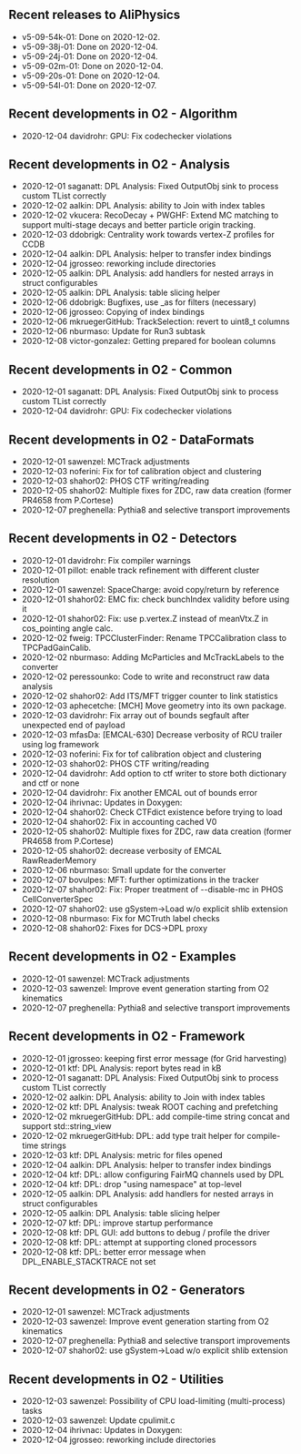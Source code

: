 ## Recent releases to AliPhysics
- v5-09-54k-01: Done on 2020-12-02.
- v5-09-38j-01: Done on 2020-12-04.
- v5-09-24j-01: Done on 2020-12-04.
- v5-09-02m-01: Done on 2020-12-04.
- v5-09-20s-01: Done on 2020-12-04.
- v5-09-54l-01: Done on 2020-12-07.
## Recent developments in O2 - Algorithm
- 2020-12-04 davidrohr: GPU: Fix codechecker violations
## Recent developments in O2 - Analysis
- 2020-12-01 saganatt: DPL Analysis: Fixed OutputObj sink to process custom TList correctly
- 2020-12-02 aalkin: DPL Analysis: ability to Join with index tables
- 2020-12-02 vkucera: RecoDecay + PWGHF: Extend MC matching to support multi-stage decays and better particle origin tracking.
- 2020-12-03 ddobrigk: Centrality work towards vertex-Z profiles for CCDB
- 2020-12-04 aalkin: DPL Analysis: helper to transfer index bindings
- 2020-12-04 jgrosseo: reworking include directories
- 2020-12-05 aalkin: DPL Analysis: add handlers for nested arrays in struct configurables
- 2020-12-05 aalkin: DPL Analysis: table slicing helper
- 2020-12-06 ddobrigk: Bugfixes, use _as for filters (necessary)
- 2020-12-06 jgrosseo: Copying of index bindings
- 2020-12-06 mkruegerGitHub: TrackSelection: revert to uint8_t columns
- 2020-12-06 nburmaso: Update for Run3 subtask
- 2020-12-08 victor-gonzalez: Getting prepared for boolean columns
## Recent developments in O2 - Common
- 2020-12-01 saganatt: DPL Analysis: Fixed OutputObj sink to process custom TList correctly
- 2020-12-04 davidrohr: GPU: Fix codechecker violations
## Recent developments in O2 - DataFormats
- 2020-12-01 sawenzel: MCTrack adjustments
- 2020-12-03 noferini: Fix for tof calibration object and clustering
- 2020-12-03 shahor02: PHOS CTF writing/reading
- 2020-12-05 shahor02: Multiple fixes for ZDC, raw data creation (former PR4658 from P.Cortese)
- 2020-12-07 preghenella: Pythia8 and selective transport improvements
## Recent developments in O2 - Detectors
- 2020-12-01 davidrohr: Fix compiler warnings
- 2020-12-01 pillot: enable track refinement with different cluster resolution
- 2020-12-01 sawenzel: SpaceCharge: avoid copy/return by reference
- 2020-12-01 shahor02: EMC fix: check bunchIndex validity before using it
- 2020-12-01 shahor02: Fix: use p.vertex.Z instead of meanVtx.Z in cos_pointing angle calc.
- 2020-12-02 fweig: TPCClusterFinder: Rename TPCCalibration class to TPCPadGainCalib.
- 2020-12-02 nburmaso: Adding McParticles and McTrackLabels to the converter
- 2020-12-02 peressounko: Code to write and reconstruct raw data analysis
- 2020-12-02 shahor02: Add ITS/MFT trigger counter to link statistics
- 2020-12-03 aphecetche: [MCH] Move geometry into its own package.
- 2020-12-03 davidrohr: Fix array out of bounds segfault after unexpected end of payload
- 2020-12-03 mfasDa: [EMCAL-630] Decrease verbosity of RCU trailer using log framework
- 2020-12-03 noferini: Fix for tof calibration object and clustering
- 2020-12-03 shahor02: PHOS CTF writing/reading
- 2020-12-04 davidrohr: Add option to ctf writer to store both dictionary and ctf or none
- 2020-12-04 davidrohr: Fix another EMCAL out of bounds error
- 2020-12-04 ihrivnac: Updates in Doxygen:
- 2020-12-04 shahor02: Check CTFdict existence before trying to load
- 2020-12-04 shahor02: Fix in accounting cached V0
- 2020-12-05 shahor02: Multiple fixes for ZDC, raw data creation (former PR4658 from P.Cortese)
- 2020-12-05 shahor02: decrease verbosity of EMCAL RawReaderMemory
- 2020-12-06 nburmaso: Small update for the converter
- 2020-12-07 bovulpes: MFT: further optimizations in the tracker
- 2020-12-07 shahor02: Fix: Proper treatment of --disable-mc in PHOS CellConverterSpec
- 2020-12-07 shahor02: use gSystem->Load w/o explicit shlib extension
- 2020-12-08 nburmaso: Fix for MCTruth label checks
- 2020-12-08 shahor02: Fixes for DCS->DPL proxy
## Recent developments in O2 - Examples
- 2020-12-01 sawenzel: MCTrack adjustments
- 2020-12-03 sawenzel: Improve event generation starting from O2 kinematics
- 2020-12-07 preghenella: Pythia8 and selective transport improvements
## Recent developments in O2 - Framework
- 2020-12-01 jgrosseo: keeping first error message (for Grid harvesting)
- 2020-12-01 ktf: DPL Analysis: report bytes read in kB
- 2020-12-01 saganatt: DPL Analysis: Fixed OutputObj sink to process custom TList correctly
- 2020-12-02 aalkin: DPL Analysis: ability to Join with index tables
- 2020-12-02 ktf: DPL Analysis: tweak ROOT caching and prefetching
- 2020-12-02 mkruegerGitHub: DPL: add compile-time string concat and support std::string_view
- 2020-12-02 mkruegerGitHub: DPL: add type trait helper for compile-time strings
- 2020-12-03 ktf: DPL Analysis: metric for files opened
- 2020-12-04 aalkin: DPL Analysis: helper to transfer index bindings
- 2020-12-04 ktf: DPL: allow configuring FairMQ channels used by DPL
- 2020-12-04 ktf: DPL: drop "using namespace" at top-level
- 2020-12-05 aalkin: DPL Analysis: add handlers for nested arrays in struct configurables
- 2020-12-05 aalkin: DPL Analysis: table slicing helper
- 2020-12-07 ktf: DPL: improve startup performance
- 2020-12-08 ktf: DPL GUI: add buttons to debug / profile the driver
- 2020-12-08 ktf: DPL: attempt at supporting cloned processors
- 2020-12-08 ktf: DPL: better error message when DPL_ENABLE_STACKTRACE not set
## Recent developments in O2 - Generators
- 2020-12-01 sawenzel: MCTrack adjustments
- 2020-12-03 sawenzel: Improve event generation starting from O2 kinematics
- 2020-12-07 preghenella: Pythia8 and selective transport improvements
- 2020-12-07 shahor02: use gSystem->Load w/o explicit shlib extension
## Recent developments in O2 - Utilities
- 2020-12-03 sawenzel: Possibility of CPU load-limiting (multi-process) tasks
- 2020-12-03 sawenzel: Update cpulimit.c
- 2020-12-04 ihrivnac: Updates in Doxygen:
- 2020-12-04 jgrosseo: reworking include directories

